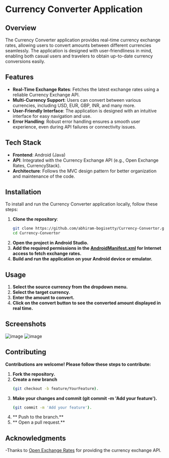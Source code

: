 # Currency Converter Application

## Overview
The Currency Converter application provides real-time currency exchange rates, allowing users to convert amounts between different currencies seamlessly. The application is designed with user-friendliness in mind, enabling both casual users and travelers to obtain up-to-date currency conversions easily.

## Features
- **Real-Time Exchange Rates**: Fetches the latest exchange rates using a reliable Currency Exchange API.
- **Multi-Currency Support**: Users can convert between various currencies, including USD, EUR, GBP, INR, and many more.
- **User-Friendly Interface**: The application is designed with an intuitive interface for easy navigation and use.
- **Error Handling**: Robust error handling ensures a smooth user experience, even during API failures or connectivity issues.

## Tech Stack
- **Frontend**: Android (Java)
- **API**: Integrated with the Currency Exchange API (e.g., Open Exchange Rates, CurrencyStack).
- **Architecture**: Follows the MVC design pattern for better organization and maintenance of the code.

## Installation
To install and run the Currency Converter application locally, follow these steps:

1. **Clone the repository**:
   ```bash
   git clone https://github.com/abhiram-bogisetty/Currency-Convertor.git
   cd Currency-Convertor
2. **Open the project in Android Studio.**
3. **Add the required permissions in the [AndroidManifest.xml](https://github.com/abhiram-bogisetty/Currency-Convertor/gradle/wrapper/AndroidManifest.xml) for Internet access to fetch exchange rates.**
4. **Build and run the application on your Android device or emulator.**
## Usage
1. **Select the source currency from the dropdown menu.**
2. **Select the target currency.**
3. **Enter the amount to convert.**
4. **Click on the convert button to see the converted amount displayed in real time.**
## Screenshots
![image](https://github.com/user-attachments/assets/dc679610-52b1-4cc4-bb7b-f3c489d1085b)
![image](https://github.com/user-attachments/assets/f246026d-ffc0-4adc-bd9f-8e397e72da45)
## Contributing
**Contributions are welcome! Please follow these steps to contribute:**
1. **Fork the repository.**
2. **Create a new branch**
   ```bash
   (git checkout -b feature/YourFeature).
3. **Make your changes and commit (git commit -m 'Add your feature').**
   ```bash
   (git commit -m 'Add your feature').
4. ** Push to the branch.**
5. ** Open a pull request.**
## Acknowledgments
-Thanks to [Open Exchange Rates](https://openexchangerates.org/) for providing the currency exchange API.



